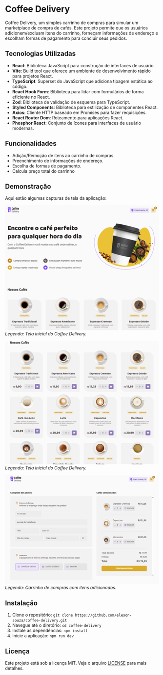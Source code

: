 # Coffee Delivery

Coffee Delivery, um simples carrinho de compras para simular um marketplace de compra de cafés. Este projeto permite que os usuários adicionem/excluam itens do carrinho, forneçam informações de endereço e escolham formas de pagamento para concluir seus pedidos.

## Tecnologias Utilizadas

- **React**: Biblioteca JavaScript para construção de interfaces de usuário.
- **Vite**: Build tool que oferece um ambiente de desenvolvimento rápido para projetos React.
- **TypeScript**: Superset do JavaScript que adiciona tipagem estática ao código.
- **React Hook Form**: Biblioteca para lidar com formulários de forma eficiente no React.
- **Zod**: Biblioteca de validação de esquema para TypeScript.
- **Styled Components**: Biblioteca para estilização de componentes React.
- **Axios**: Cliente HTTP baseado em Promises para fazer requisições.
- **React Router Dom**: Roteamento para aplicações React.
- **Phosphor React**: Conjunto de ícones para interfaces de usuário modernas.

## Funcionalidades

- Adição/Remoção de itens ao carrinho de compras.
- Preenchimento de informações de endereço.
- Escolha de formas de pagamento.
- Calcula preço total do carrinho

## Demonstração

Aqui estão algumas capturas de tela da aplicação:

![Tela Inicial](/src/assets/landing-page1.png)
_Legenda: Tela inicial do Coffee Delivery._

![Tela Inicial](/src/assets/landing-page2.png)
_Legenda: Tela inicial do Coffee Delivery._

![Carrinho de Compras](/src/assets/cart.png)
_Legenda: Carrinho de compras com itens adicionados._

## Instalação

1. Clone o repositório: `git clone https://github.com/eleson-souza/coffee-delivery.git`
2. Navegue até o diretório: `cd coffee-delivery`
3. Instale as dependências: `npm install`
4. Inicie a aplicação: `npm run dev`

## Licença

Este projeto está sob a licença MIT. Veja o arquivo [LICENSE](LICENSE) para mais detalhes.
